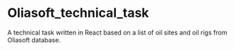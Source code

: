 # Oliasoft_technical_task
A technical task written in React based on a list of oil sites and oil rigs from Oliasoft database.
